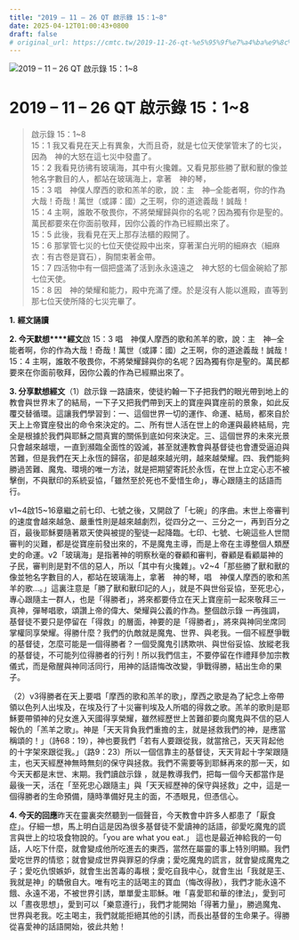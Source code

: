```yaml
---
title: "2019 – 11 – 26 QT 啟示錄 15：1~8"
date: 2025-04-12T01:00:43+0800
draft: false
# original_url: https://cmtc.tw/2019-11-26-qt-%e5%95%9f%e7%a4%ba%e9%8c%84-15%ef%bc%9a18
---
```


![2019 – 11 – 26 QT 啟示錄 15：1~8](/images/qt.jpg   "2019 – 11 – 26 QT 啟示錄 15：1~8")

# 2019 – 11 – 26 QT 啟示錄 15：1~8

> 啟示錄 15：1~8  
> 15：1 我又看見在天上有異象，大而且奇，就是七位天使掌管末了的七災，因為　神的大怒在這七災中發盡了。  
> 15：2 我看見彷彿有玻璃海，其中有火攙雜。又看見那些勝了獸和獸的像並牠名字數目的人，都站在玻璃海上，拿著　神的琴，  
> 15：3 唱　神僕人摩西的歌和羔羊的歌，說：主　神─全能者啊，你的作為大哉！奇哉！萬世（或譯：國）之王啊，你的道途義哉！誠哉！  
> 15：4 主啊，誰敢不敬畏你，不將榮耀歸與你的名呢？因為獨有你是聖的。萬民都要來在你面前敬拜，因你公義的作為已經顯出來了。  
> 15：5 此後，我看見在天上那存法櫃的殿開了。  
> 15：6 那掌管七災的七位天使從殿中出來，穿著潔白光明的細麻衣（細麻衣：有古卷是寶石），胸間束著金帶。  
> 15：7 四活物中有一個把盛滿了活到永永遠遠之　神大怒的七個金碗給了那七位天使。  
> 15：8 因　神的榮耀和能力，殿中充滿了煙。於是沒有人能以進殿，直等到那七位天使所降的七災完畢了。

**1.** **經文誦讀**

**2. 今天默想****經文**啟 15：3 唱　神僕人摩西的歌和羔羊的歌，說：主　神─全能者啊，你的作為大哉！奇哉！萬世（或譯：國）之王啊，你的道途義哉！誠哉！  
15：4 主啊，誰敢不敬畏你，不將榮耀歸與你的名呢？因為獨有你是聖的。萬民都要來在你面前敬拜，因你公義的作為已經顯出來了。

**3. 分享默想經文**（1）啟示錄 一路讀來，使徒約翰一下子把我們的眼光帶到地上的教會與世界末了的結局，一下子又把我們帶到天上的寶座與寶座前的景象，如此反覆交替循環。這讓我們學習到：一、這個世界一切的運作、命運、結局，都來自於天上上帝寶座發出的命令來決定的。二、所有世人活在世上的命運與最終結局，完全是根據於我們與耶穌之間真實的關係到底如何來決定。三、這個世界的未來光景只會越來越壞，一直到瀕臨全面性的毀滅，甚至就連教會與基督徒也會遭受逼迫與苦難，但是我們在天上永恆的歸宿，卻是越來越光明，越來越榮耀。四、我們能夠勝過苦難、魔鬼、環境的唯一方法，就是把期望寄託於永恆，在世上立定心志不被擊倒，不與獸印的系統妥協，「雖然至於死也不愛惜生命」，專心跟隨主的話語而行。

v1~4啟15~16章繼之前七印、七號之後，又開啟了「七碗」的序曲。末世上帝審判的速度會越來越急、嚴重性則是越來越劇烈，從四分之一、三分之一，再到百分之百，最後耶穌要隨著眾天使與被提的聖徒一起降臨。七印、七號、七碗這些人世間審判的災難，都是從寶座前發出來的，不是魔鬼主導，而是上帝在主導整個人類歷史的命運。v2「玻璃海」是指著神的明察秋毫的眷顧和審判，眷顧是看顧屬神的子民，審判則是對不信的惡人，所以「其中有火攙雜」。v2~4「那些勝了獸和獸的像並牠名字數目的人，都站在玻璃海上，拿著　神的琴，唱　神僕人摩西的歌和羔羊的歌…。」這裏注意是「勝了獸和獸印記的人」，就是不與世俗妥協，至死忠心，專心跟隨主一群人，也是「得勝者」，將來都要侍立在天上寶座前一起來敬拜三一真神，彈琴唱歌，頌讚上帝的偉大、榮耀與公義的作為。整個啟示錄 一再強調，基督徒不要只是停留在「得救」的層面，神要的是「得勝者」，將來與神同坐席同掌權同享榮耀。得勝什麼？我們的仇敵就是魔鬼、世界、與老我。一個不經歷爭戰的基督徒，怎麼可能是一個得勝者？一個受魔鬼引誘欺哄、與世俗妥協、放縱老我的基督徒，不可能列位得勝者的行列！所以我們信主，不要停留在作禮拜參加宗教儀式，而是儆醒與神同活同行，用神的話語悔改改變，爭戰得勝，結出生命的果子。

（2）v3得勝者在天上要唱「摩西的歌和羔羊的歌」，摩西之歌是為了紀念上帝帶領以色列人出埃及，在埃及行了十災審判埃及人所唱的得救之歌。羔羊的歌則是耶穌要帶領神的兒女進入天國得享榮耀，雖然經歷世上苦難卻要向魔鬼與不信的惡人報仇的「羔羊之歌」。神是「天天背負我們重擔的主，就是拯救我們的神，是應當稱頌的！」（詩68：19），神也要我們「若有人要跟從我，就當捨己，天天背起他的十字架來跟從我。」（路9：23）所以一個信靠主的基督徒，天天背起十字架跟隨主，也天天經歷神無時無刻的保守與拯救。我們不需要等到耶穌再來的那一天，如今天天都是末世、末期。我們讀啟示錄 ，就是教導我們，把每一個今天都當作是最後一天，活在「至死忠心跟隨主」與「天天經歷神的保守與拯救」之中，這是一個得勝者的生命預備，隨時準備好見主的面，不憑眼見，但憑信心。

**4. 今天的回應**昨天在靈裏突然聽到一個聲音，今天教會中許多人都患了「厭食症」。仔細一想，馬上明白這是因為很多基督徒不愛讀神的話語，卻愛吃魔鬼的謊言與世上的垃圾食物說的。「you are what you eat.」 這也是最近神給我的一句話，人吃下什麼，就會變成他所吃進去的東西，當然在屬靈的事上特別明顯。我們愛吃世界的情慾；就會變成世界與罪惡的俘虜；愛吃魔鬼的謊言，就會變成魔鬼之子；愛吃仇恨嫉妒，就會生出苦毒的毒根；愛吃自我中心，就會生出「我就是王、我就是神」的驕傲自大。唯有吃主的話喝主的寶血（悔改得赦），我們才能永遠不餓、永遠不渴，不被世界引誘，單單愛主耶穌。唯「喜愛耶和華的律法」，愛到可以「晝夜思想」，愛到可以「樂意遵行」，我們才能開始「得著力量」，勝過魔鬼、世界與老我。吃主喝主，我們就能拒絕其他的引誘，而長出基督的生命果子。得勝從喜愛神的話語開始，彼此共勉！